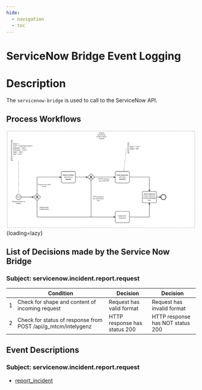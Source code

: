 ```yaml
---
hide:
  - navigation
  - toc
---
```


# ServiceNow Bridge Event Logging

# Description

The `servicenow-bridge` is used to call to the ServiceNow API.

## Process Workflows
![](../../images/servicenow-bridge.png){loading=lazy}

## List of Decisions made by the Service Now Bridge
### Subject: servicenow.incident.report.request
|     | Condition                                                     | Decision                     | Decision                         |
|-----|---------------------------------------------------------------|------------------------------|----------------------------------|
| 1   | Check for shape and content of incoming request               | Request has valid format     | Request has invalid format       |
| 2   | Check for status of response from POST /api/g_mtcm/intelygenz | HTTP response has status 200 | HTTP response has NOT status 200 |

## Event Descriptions
### Subject: servicenow.incident.report.request
* [report_incident](../services/servicenow-bridge/actions/report_incident.md)
